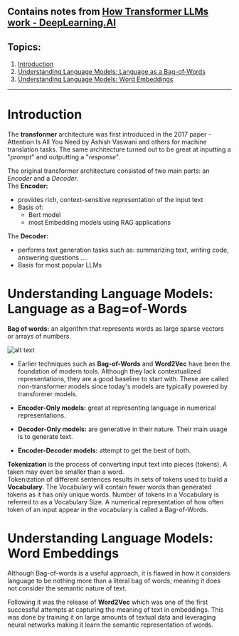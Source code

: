 Contains notes from [How Transformer LLMs work - DeepLearning.AI](https://learn.deeplearning.ai/courses/how-transformer-llms-work)
-----------
## Topics:

1. [Introduction](#intro)
2. [Understanding Language Models: Language as a Bag-of-Words](#bagOFwords)
3. [Understanding Language Models: Word Embeddings](#embeddings)

-----------
# Introduction
<a id="intro"></a>
The **transformer** architecture was first introduced in the 2017 paper - Attention Is All You Need by Ashish Vaswani and others for machine translation tasks. The same architecture turned out to be great at inputting a "*prompt*" and outputting a "*response*".  

The original transformer architecture consisted of two main parts: an *Encoder* and a *Decoder*.  
The **Encoder:**
- provides rich, context-sensitive representation of the input text
- Basis of:
    - Bert model
    - most Embedding models using RAG applications

The **Decoder:**
- performs text generation tasks such as: summarizing text, writing code, answering questions ....
- Basis for most popular LLMs 

# Understanding Language Models: Language as a Bag=of-Words
<a id="bagOFwords"></a>

**Bag of words:** an algorithm that represents words as large sparse vectors or arrays of numbers.  

![alt text](image.png)  
- Earlier techniques such as **Bag-of-Words** and  **Word2Vec** have been the foundation of modern tools. Although they lack contextualized representations, they are a good baseline to start with. These are called non-transformer models since today's models are typically powered by transformer models.

- **Encoder-Only models:** great at representing language in numerical representations.

- **Decoder-Only models:** are generative in their nature. Their main usage is to generate text. 

- **Encoder-Decoder models:** attempt to get the best of both. 

**Tokenization** is the process of converting input text into pieces (tokens). A taken may even be smaller than a word.  
Tokenization of different sentences results in sets of tokens used to build a **Vocabulary**. The Vocabulary will contain fewer words than generated tokens as it has only unique words. Number of tokens in a Vocabulary is referred to as a Vocabulary Size. A numerical representation of how often token of an input appear in the vocabulary is called a Bag-of-Words.

# Understanding Language Models: Word Embeddings
<a id="embeddings"></a>

Although Bag-of-words is a useful approach, it is flawed in how it considers language to be nothing more than a literal bag of words; meaning it does not consider the semantic nature of text.  

Following it was the release of **Word2Vec** which was one of the first successful attempts at capturing the meaning of text in embeddings. This was done by training it on large amounts of textual data and leveraging neural networks making it learn the semantic representation of words.  
